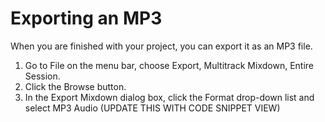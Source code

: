 # Exporting an MP3

When you are finished with your project, you can export it as an MP3 file. 

1.	Go to File on the menu bar, choose Export, Multitrack Mixdown, Entire Session. 
2.	Click the Browse button.
3.	In the Export Mixdown dialog box, click the Format drop-down list and select MP3 Audio (UPDATE THIS WITH CODE SNIPPET VIEW)

